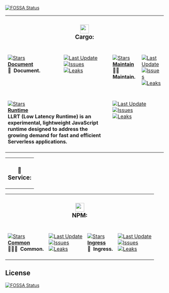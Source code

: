 [![FOSSA Status](https://app.fossa.com/api/projects/git%2Bgithub.com%2FCodeEditorLand%2FFoundation.svg?type=small)](https://app.fossa.com/projects/git%2Bgithub.com%2FCodeEditorLand%2FFoundation?ref=badge_small)

<table><tr><td colspan=4><h3 align=center><picture><source media="(prefers-color-scheme: dark)" srcset=https://nikolahristov.tech/Image/GitHub/Cargo-Logo-Small.png><source media="(prefers-color-scheme: light)" srcset=https://nikolahristov.tech/Image/GitHub/Cargo-Logo-Small.png><img alt="" src=https://nikolahristov.tech/Image/GitHub/Cargo-Logo-Small.png width=28></picture><br>Cargo:<br></h3></td></tr><tr><td colspan=1 valign=top><br><a href=https://github.com/CodeEditorLand/FoundationLandCargoDocument target=_blank><picture><source media="(prefers-color-scheme: dark)" srcset="https://img.shields.io/github/stars/CodeEditorLand/FoundationLandCargoDocument?label=stars&logo=github&color=black&labelColor=black&logoColor=white&logoWidth=0&logoColor=black"><source media="(prefers-color-scheme: light)" srcset="https://img.shields.io/github/stars/CodeEditorLand/FoundationLandCargoDocument?label=stars&logo=github&color=white&labelColor=white&logoColor=black&logoWidth=0&logoColor=black"><img alt=Stars src="https://img.shields.io/github/stars/CodeEditorLand/FoundationLandCargoDocument?label=stars&logo=github&color=black&labelColor=black&logoColor=white&logoWidth=0&logoColor=black"></picture></a><br><a href=https://github.com/CodeEditorLand/FoundationLandCargoDocument target=_blank><b>Document</b></a><br><b>📜 Document.<br/></b><br></td><td colspan=1 valign=top><br><a href=https://github.com/CodeEditorLand/FoundationLandCargoDocument target=_blank><picture><source media="(prefers-color-scheme: dark)" srcset="https://img.shields.io/github/last-commit/CodeEditorLand/FoundationLandCargoDocument?label=Last%20Update&color=black&labelColor=black&logoColor=white&logoWidth=0"><source media="(prefers-color-scheme: light)" srcset="https://img.shields.io/github/last-commit/CodeEditorLand/FoundationLandCargoDocument?label=Last%20Update&color=white&labelColor=white&logoColor=black&logoWidth=0"><img alt="Last Update" src="https://img.shields.io/github/last-commit/CodeEditorLand/FoundationLandCargoDocument?label=Last%20Update&color=black&labelColor=black&logoColor=white&logoWidth=0" title="Last Update"></picture></a><br><a href=https://github.com/CodeEditorLand/FoundationLandCargoDocument target=_blank><picture><source media="(prefers-color-scheme: dark)" srcset="https://img.shields.io/github/issues/CodeEditorLand/FoundationLandCargoDocument?label=Issues&color=black&labelColor=black&logoColor=white&logoWidth=0"><source media="(prefers-color-scheme: light)" srcset="https://img.shields.io/github/issues/CodeEditorLand/FoundationLandCargoDocument?label=Issues&color=white&labelColor=white&logoColor=black&logoWidth=0"><img alt=Issues src="https://img.shields.io/github/issues/CodeEditorLand/FoundationLandCargoDocument?label=Issues&color=black&labelColor=black&logoColor=white&logoWidth=0" title=Issues></picture></a><br><a href=https://github.com/CodeEditorLand/FoundationLandCargoDocument target=_blank><picture><source media="(prefers-color-scheme: dark)" srcset="https://img.shields.io/github/downloads/CodeEditorLand/FoundationLandCargoDocument/total?label=Leaks&color=black&labelColor=black&logoColor=white&logoWidth=0"><source media="(prefers-color-scheme: light)" srcset="https://img.shields.io/github/downloads/CodeEditorLand/FoundationLandCargoDocument/total?label=Leaks&color=white&labelColor=white&logoColor=black&logoWidth=0"><img alt=Leaks src="https://img.shields.io/github/downloads/CodeEditorLand/FoundationLandCargoDocument/total?label=Leaks&color=black&labelColor=black&logoColor=white&logoWidth=0" title=Leaks></picture></a><br><br></td><td colspan=1 valign=top><br><a href=https://github.com/CodeEditorLand/FoundationLandCargoMaintain target=_blank><picture><source media="(prefers-color-scheme: dark)" srcset="https://img.shields.io/github/stars/CodeEditorLand/FoundationLandCargoMaintain?label=stars&logo=github&color=black&labelColor=black&logoColor=white&logoWidth=0&logoColor=black"><source media="(prefers-color-scheme: light)" srcset="https://img.shields.io/github/stars/CodeEditorLand/FoundationLandCargoMaintain?label=stars&logo=github&color=white&labelColor=white&logoColor=black&logoWidth=0&logoColor=black"><img alt=Stars src="https://img.shields.io/github/stars/CodeEditorLand/FoundationLandCargoMaintain?label=stars&logo=github&color=black&labelColor=black&logoColor=white&logoWidth=0&logoColor=black"></picture></a><br><a href=https://github.com/CodeEditorLand/FoundationLandCargoMaintain target=_blank><b>Maintain</b></a><br><b>🤸🏽 Maintain.<br/></b><br></td><td colspan=1 valign=top><br><a href=https://github.com/CodeEditorLand/FoundationLandCargoMaintain target=_blank><picture><source media="(prefers-color-scheme: dark)" srcset="https://img.shields.io/github/last-commit/CodeEditorLand/FoundationLandCargoMaintain?label=Last%20Update&color=black&labelColor=black&logoColor=white&logoWidth=0"><source media="(prefers-color-scheme: light)" srcset="https://img.shields.io/github/last-commit/CodeEditorLand/FoundationLandCargoMaintain?label=Last%20Update&color=white&labelColor=white&logoColor=black&logoWidth=0"><img alt="Last Update" src="https://img.shields.io/github/last-commit/CodeEditorLand/FoundationLandCargoMaintain?label=Last%20Update&color=black&labelColor=black&logoColor=white&logoWidth=0" title="Last Update"></picture></a><br><a href=https://github.com/CodeEditorLand/FoundationLandCargoMaintain target=_blank><picture><source media="(prefers-color-scheme: dark)" srcset="https://img.shields.io/github/issues/CodeEditorLand/FoundationLandCargoMaintain?label=Issues&color=black&labelColor=black&logoColor=white&logoWidth=0"><source media="(prefers-color-scheme: light)" srcset="https://img.shields.io/github/issues/CodeEditorLand/FoundationLandCargoMaintain?label=Issues&color=white&labelColor=white&logoColor=black&logoWidth=0"><img alt=Issues src="https://img.shields.io/github/issues/CodeEditorLand/FoundationLandCargoMaintain?label=Issues&color=black&labelColor=black&logoColor=white&logoWidth=0" title=Issues></picture></a><br><a href=https://github.com/CodeEditorLand/FoundationLandCargoMaintain target=_blank><picture><source media="(prefers-color-scheme: dark)" srcset="https://img.shields.io/github/downloads/CodeEditorLand/FoundationLandCargoMaintain/total?label=Leaks&color=black&labelColor=black&logoColor=white&logoWidth=0"><source media="(prefers-color-scheme: light)" srcset="https://img.shields.io/github/downloads/CodeEditorLand/FoundationLandCargoMaintain/total?label=Leaks&color=white&labelColor=white&logoColor=black&logoWidth=0"><img alt=Leaks src="https://img.shields.io/github/downloads/CodeEditorLand/FoundationLandCargoMaintain/total?label=Leaks&color=black&labelColor=black&logoColor=white&logoWidth=0" title=Leaks></picture></a><br><br></td></tr><tr><td colspan=2 valign=top><br><a href=https://github.com/CodeEditorLand/FoundationLandCargoRuntime target=_blank><picture><source media="(prefers-color-scheme: dark)" srcset="https://img.shields.io/github/stars/CodeEditorLand/FoundationLandCargoRuntime?label=stars&logo=github&color=black&labelColor=black&logoColor=white&logoWidth=0&logoColor=black"><source media="(prefers-color-scheme: light)" srcset="https://img.shields.io/github/stars/CodeEditorLand/FoundationLandCargoRuntime?label=stars&logo=github&color=white&labelColor=white&logoColor=black&logoWidth=0&logoColor=black"><img alt=Stars src="https://img.shields.io/github/stars/CodeEditorLand/FoundationLandCargoRuntime?label=stars&logo=github&color=black&labelColor=black&logoColor=white&logoWidth=0&logoColor=black"></picture></a><br><a href=https://github.com/CodeEditorLand/FoundationLandCargoRuntime target=_blank><b>Runtime</b></a><br><b>LLRT (Low Latency Runtime) is an experimental, lightweight JavaScript runtime designed to address the growing demand for fast and efficient Serverless applications.<br/></b><br></td><td colspan=2 valign=top><br><a href=https://github.com/CodeEditorLand/FoundationLandCargoRuntime target=_blank><picture><source media="(prefers-color-scheme: dark)" srcset="https://img.shields.io/github/last-commit/CodeEditorLand/FoundationLandCargoRuntime?label=Last%20Update&color=black&labelColor=black&logoColor=white&logoWidth=0"><source media="(prefers-color-scheme: light)" srcset="https://img.shields.io/github/last-commit/CodeEditorLand/FoundationLandCargoRuntime?label=Last%20Update&color=white&labelColor=white&logoColor=black&logoWidth=0"><img alt="Last Update" src="https://img.shields.io/github/last-commit/CodeEditorLand/FoundationLandCargoRuntime?label=Last%20Update&color=black&labelColor=black&logoColor=white&logoWidth=0" title="Last Update"></picture></a><br><a href=https://github.com/CodeEditorLand/FoundationLandCargoRuntime target=_blank><picture><source media="(prefers-color-scheme: dark)" srcset="https://img.shields.io/github/issues/CodeEditorLand/FoundationLandCargoRuntime?label=Issues&color=black&labelColor=black&logoColor=white&logoWidth=0"><source media="(prefers-color-scheme: light)" srcset="https://img.shields.io/github/issues/CodeEditorLand/FoundationLandCargoRuntime?label=Issues&color=white&labelColor=white&logoColor=black&logoWidth=0"><img alt=Issues src="https://img.shields.io/github/issues/CodeEditorLand/FoundationLandCargoRuntime?label=Issues&color=black&labelColor=black&logoColor=white&logoWidth=0" title=Issues></picture></a><br><a href=https://github.com/CodeEditorLand/FoundationLandCargoRuntime target=_blank><picture><source media="(prefers-color-scheme: dark)" srcset="https://img.shields.io/github/downloads/CodeEditorLand/FoundationLandCargoRuntime/total?label=Leaks&color=black&labelColor=black&logoColor=white&logoWidth=0"><source media="(prefers-color-scheme: light)" srcset="https://img.shields.io/github/downloads/CodeEditorLand/FoundationLandCargoRuntime/total?label=Leaks&color=white&labelColor=white&logoColor=black&logoWidth=0"><img alt=Leaks src="https://img.shields.io/github/downloads/CodeEditorLand/FoundationLandCargoRuntime/total?label=Leaks&color=black&labelColor=black&logoColor=white&logoWidth=0" title=Leaks></picture></a><br><br></td></tr></table><table><tr><td colspan=4><h3 align=center><picture></picture>🔩<br>Service:<br></h3></td></tr></table><table><tr><td colspan=4><h3 align=center><picture><source media="(prefers-color-scheme: dark)" srcset=https://nikolahristov.tech/Image/GitHub/NPM-Logo.svg><source media="(prefers-color-scheme: light)" srcset=https://nikolahristov.tech/Image/GitHub/NPM-Logo.svg><img alt="" src=https://nikolahristov.tech/Image/GitHub/NPM-Logo.svg width=28></picture><br>NPM:<br></h3></td></tr><tr><td colspan=1 valign=top><br><a href=https://github.com/CodeEditorLand/FoundationLandNPMCommon target=_blank><picture><source media="(prefers-color-scheme: dark)" srcset="https://img.shields.io/github/stars/CodeEditorLand/FoundationLandNPMCommon?label=stars&logo=github&color=black&labelColor=black&logoColor=white&logoWidth=0&logoColor=black"><source media="(prefers-color-scheme: light)" srcset="https://img.shields.io/github/stars/CodeEditorLand/FoundationLandNPMCommon?label=stars&logo=github&color=white&labelColor=white&logoColor=black&logoWidth=0&logoColor=black"><img alt=Stars src="https://img.shields.io/github/stars/CodeEditorLand/FoundationLandNPMCommon?label=stars&logo=github&color=black&labelColor=black&logoColor=white&logoWidth=0&logoColor=black"></picture></a><br><a href=https://github.com/CodeEditorLand/FoundationLandNPMCommon target=_blank><b>Common</b></a><br><b>👨🏻‍🔧 Common.<br/></b><br></td><td colspan=1 valign=top><br><a href=https://github.com/CodeEditorLand/FoundationLandNPMCommon target=_blank><picture><source media="(prefers-color-scheme: dark)" srcset="https://img.shields.io/github/last-commit/CodeEditorLand/FoundationLandNPMCommon?label=Last%20Update&color=black&labelColor=black&logoColor=white&logoWidth=0"><source media="(prefers-color-scheme: light)" srcset="https://img.shields.io/github/last-commit/CodeEditorLand/FoundationLandNPMCommon?label=Last%20Update&color=white&labelColor=white&logoColor=black&logoWidth=0"><img alt="Last Update" src="https://img.shields.io/github/last-commit/CodeEditorLand/FoundationLandNPMCommon?label=Last%20Update&color=black&labelColor=black&logoColor=white&logoWidth=0" title="Last Update"></picture></a><br><a href=https://github.com/CodeEditorLand/FoundationLandNPMCommon target=_blank><picture><source media="(prefers-color-scheme: dark)" srcset="https://img.shields.io/github/issues/CodeEditorLand/FoundationLandNPMCommon?label=Issues&color=black&labelColor=black&logoColor=white&logoWidth=0"><source media="(prefers-color-scheme: light)" srcset="https://img.shields.io/github/issues/CodeEditorLand/FoundationLandNPMCommon?label=Issues&color=white&labelColor=white&logoColor=black&logoWidth=0"><img alt=Issues src="https://img.shields.io/github/issues/CodeEditorLand/FoundationLandNPMCommon?label=Issues&color=black&labelColor=black&logoColor=white&logoWidth=0" title=Issues></picture></a><br><a href=https://github.com/CodeEditorLand/FoundationLandNPMCommon target=_blank><picture><source media="(prefers-color-scheme: dark)" srcset="https://img.shields.io/github/downloads/CodeEditorLand/FoundationLandNPMCommon/total?label=Leaks&color=black&labelColor=black&logoColor=white&logoWidth=0"><source media="(prefers-color-scheme: light)" srcset="https://img.shields.io/github/downloads/CodeEditorLand/FoundationLandNPMCommon/total?label=Leaks&color=white&labelColor=white&logoColor=black&logoWidth=0"><img alt=Leaks src="https://img.shields.io/github/downloads/CodeEditorLand/FoundationLandNPMCommon/total?label=Leaks&color=black&labelColor=black&logoColor=white&logoWidth=0" title=Leaks></picture></a><br><br></td><td colspan=1 valign=top><br><a href=https://github.com/CodeEditorLand/FoundationLandNPMIngress target=_blank><picture><source media="(prefers-color-scheme: dark)" srcset="https://img.shields.io/github/stars/CodeEditorLand/FoundationLandNPMIngress?label=stars&logo=github&color=black&labelColor=black&logoColor=white&logoWidth=0&logoColor=black"><source media="(prefers-color-scheme: light)" srcset="https://img.shields.io/github/stars/CodeEditorLand/FoundationLandNPMIngress?label=stars&logo=github&color=white&labelColor=white&logoColor=black&logoWidth=0&logoColor=black"><img alt=Stars src="https://img.shields.io/github/stars/CodeEditorLand/FoundationLandNPMIngress?label=stars&logo=github&color=black&labelColor=black&logoColor=white&logoWidth=0&logoColor=black"></picture></a><br><a href=https://github.com/CodeEditorLand/FoundationLandNPMIngress target=_blank><b>Ingress</b></a><br><b>💾 Ingress.<br/></b><br></td><td colspan=1 valign=top><br><a href=https://github.com/CodeEditorLand/FoundationLandNPMIngress target=_blank><picture><source media="(prefers-color-scheme: dark)" srcset="https://img.shields.io/github/last-commit/CodeEditorLand/FoundationLandNPMIngress?label=Last%20Update&color=black&labelColor=black&logoColor=white&logoWidth=0"><source media="(prefers-color-scheme: light)" srcset="https://img.shields.io/github/last-commit/CodeEditorLand/FoundationLandNPMIngress?label=Last%20Update&color=white&labelColor=white&logoColor=black&logoWidth=0"><img alt="Last Update" src="https://img.shields.io/github/last-commit/CodeEditorLand/FoundationLandNPMIngress?label=Last%20Update&color=black&labelColor=black&logoColor=white&logoWidth=0" title="Last Update"></picture></a><br><a href=https://github.com/CodeEditorLand/FoundationLandNPMIngress target=_blank><picture><source media="(prefers-color-scheme: dark)" srcset="https://img.shields.io/github/issues/CodeEditorLand/FoundationLandNPMIngress?label=Issues&color=black&labelColor=black&logoColor=white&logoWidth=0"><source media="(prefers-color-scheme: light)" srcset="https://img.shields.io/github/issues/CodeEditorLand/FoundationLandNPMIngress?label=Issues&color=white&labelColor=white&logoColor=black&logoWidth=0"><img alt=Issues src="https://img.shields.io/github/issues/CodeEditorLand/FoundationLandNPMIngress?label=Issues&color=black&labelColor=black&logoColor=white&logoWidth=0" title=Issues></picture></a><br><a href=https://github.com/CodeEditorLand/FoundationLandNPMIngress target=_blank><picture><source media="(prefers-color-scheme: dark)" srcset="https://img.shields.io/github/downloads/CodeEditorLand/FoundationLandNPMIngress/total?label=Leaks&color=black&labelColor=black&logoColor=white&logoWidth=0"><source media="(prefers-color-scheme: light)" srcset="https://img.shields.io/github/downloads/CodeEditorLand/FoundationLandNPMIngress/total?label=Leaks&color=white&labelColor=white&logoColor=black&logoWidth=0"><img alt=Leaks src="https://img.shields.io/github/downloads/CodeEditorLand/FoundationLandNPMIngress/total?label=Leaks&color=black&labelColor=black&logoColor=white&logoWidth=0" title=Leaks></picture></a><br><br></td></tr></table>

## License

[![FOSSA Status](https://app.fossa.com/api/projects/git%2Bgithub.com%2FCodeEditorLand%2FFoundation.svg?type=large)](https://app.fossa.com/projects/git%2Bgithub.com%2FCodeEditorLand%2FFoundation?ref=badge_large)
